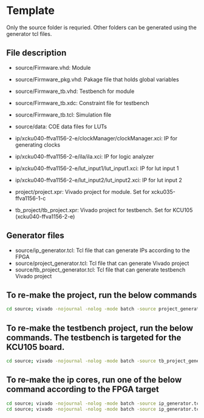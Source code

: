 # Template
Only the source folder is requried. Other folders can be generated using the generator tcl files.

## File description 
- source/Firmware.vhd: Module
- source/Firmware_pkg.vhd: Pakage file that holds global variables
- source/Firmware_tb.vhd: Testbench for module
- source/Firmware_tb.xdc: Constraint file for testbench
- source/Firmware_tb.tcl: Simulation file
- source/data: COE data files for LUTs

- ip/xcku040-ffva1156-2-e/clockManager/clockManager.xci: IP for generating clocks
- ip/xcku040-ffva1156-2-e/ila/ila.xci: IP for logic analyzer
- ip/xcku040-ffva1156-2-e/lut_input1/lut_input1.xci: IP for lut input 1
- ip/xcku040-ffva1156-2-e/lut_input2/lut_input2.xci: IP for lut input 2

- project/project.xpr: Vivado project for module. Set for xcku035-ffva1156-1-c
- tb_project/tb_project.xpr: Vivado project for testbench. Set for KCU105 (xcku040-ffva1156-2-e)

## Generator files
- source/ip_generator.tcl: Tcl file that can generate IPs according to the FPGA
- source/project_generator.tcl: Tcl file that can generate Vivado project
- source/tb_project_generator.tcl: Tcl file that can generate testbench Vivado project

## To re-make the project, run the below commands
~~~~bash
cd source; vivado -nojournal -nolog -mode batch -source project_generator.tcl
~~~~

## To re-make the testbench project, run the below commands. The testbench is targeted for the KCU105 board.
~~~~bash
cd source; vivado -nojournal -nolog -mode batch -source tb_project_generator.tcl
~~~~

## To re-make the ip cores, run one of the below command according to the FPGA target
~~~~bash
cd source; vivado -nojournal -nolog -mode batch -source ip_generator.tcl -tclargs xcku040-ffva1156-2-e
cd source; vivado -nojournal -nolog -mode batch -source ip_generator.tcl -tclargs xcku035-ffva1156-1-c
~~~~
